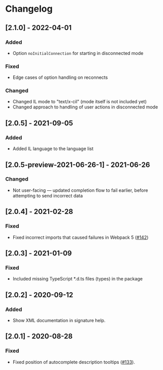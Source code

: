 # Changelog

## [2.1.0] - 2022-04-01

### Added
- Option `noInitialConnection` for starting in disconnected mode

### Fixed
- Edge cases of option handling on reconnects

### Changed
- Changed IL mode to "text/x-cil" (mode itself is not included yet)
- Changed approach to handling of user actions in disconnected mode

## [2.0.5] - 2021-09-05

### Added
- Added IL language to the language list

## [2.0.5-preview-2021-06-26-1] - 2021-06-26

### Changed
- Not user-facing — updated completion flow to fail earlier, before attempting to send incorrect data

## [2.0.4] - 2021-02-28

### Fixed
- Fixed incorrect imports that caused failures in Webpack 5 ([#142](https://github.com/ashmind/mirrorsharp/issues/142))

## [2.0.3] - 2021-01-09

### Fixed
- Included missing TypeScript *.d.ts files (types) in the package

## [2.0.2] - 2020-09-12

### Added
- Show XML documentation in signature help.

## [2.0.1] - 2020-08-28

### Fixed
- Fixed position of autocomplete description tooltips ([#133](https://github.com/ashmind/mirrorsharp/issues/133)).